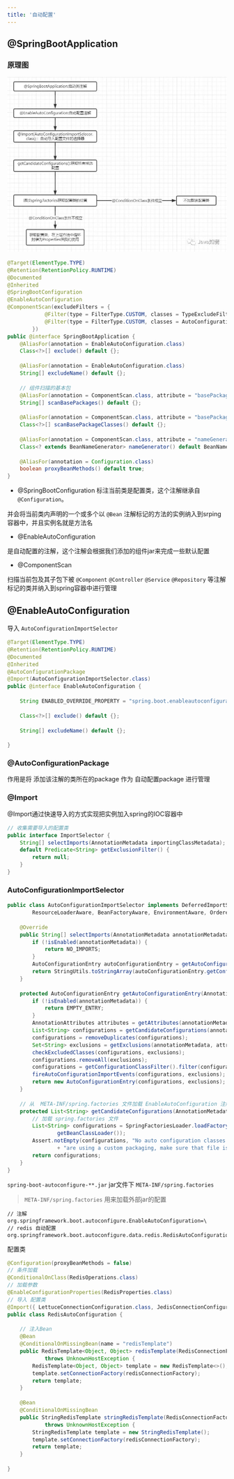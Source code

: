 ```yaml
---
title: '自动配置'
---
```


## @SpringBootApplication

### 原理图

![](../../../resources/spring/v2-ec490d9baecef2b0ff77af59598c8c12_1440w.jpg)

```java
@Target(ElementType.TYPE)
@Retention(RetentionPolicy.RUNTIME)
@Documented
@Inherited
@SpringBootConfiguration
@EnableAutoConfiguration
@ComponentScan(excludeFilters = { 
            @Filter(type = FilterType.CUSTOM, classes = TypeExcludeFilter.class),
		    @Filter(type = FilterType.CUSTOM, classes = AutoConfigurationExcludeFilter.class) 
        })
public @interface SpringBootApplication {
	@AliasFor(annotation = EnableAutoConfiguration.class)
	Class<?>[] exclude() default {};

	@AliasFor(annotation = EnableAutoConfiguration.class)
	String[] excludeName() default {};

    // 组件扫描的基本包
	@AliasFor(annotation = ComponentScan.class, attribute = "basePackages")
	String[] scanBasePackages() default {};

	@AliasFor(annotation = ComponentScan.class, attribute = "basePackageClasses")
	Class<?>[] scanBasePackageClasses() default {};

	@AliasFor(annotation = ComponentScan.class, attribute = "nameGenerator")
	Class<? extends BeanNameGenerator> nameGenerator() default BeanNameGenerator.class;

	@AliasFor(annotation = Configuration.class)
	boolean proxyBeanMethods() default true;
}
```

* @SpringBootConfiguration
标注当前类是配置类，这个注解继承自 `@Configuration`。

并会将当前类内声明的一个或多个以 `@Bean` 注解标记的方法的实例纳入到srping容器中，并且实例名就是方法名

* @EnableAutoConfiguration

是自动配置的注解，这个注解会根据我们添加的组件jar来完成一些默认配置

* @ComponentScan

扫描当前包及其子包下被 `@Component` `@Controller` `@Service` `@Repository` 等注解标记的类并纳入到spring容器中进行管理

## @EnableAutoConfiguration

导入 `AutoConfigurationImportSelector`

```java
@Target(ElementType.TYPE)
@Retention(RetentionPolicy.RUNTIME)
@Documented
@Inherited
@AutoConfigurationPackage
@Import(AutoConfigurationImportSelector.class)
public @interface EnableAutoConfiguration {

	String ENABLED_OVERRIDE_PROPERTY = "spring.boot.enableautoconfiguration";

	Class<?>[] exclude() default {};

	String[] excludeName() default {};

}
```

### @AutoConfigurationPackage

作用是将 添加该注解的类所在的package 作为 自动配置package 进行管理

### @Import

@Import通过快速导入的方式实现把实例加入spring的IOC容器中

```java
// 收集需要导入的配置类
public interface ImportSelector {
	String[] selectImports(AnnotationMetadata importingClassMetadata);
	default Predicate<String> getExclusionFilter() {
		return null;
	}
}
```

### AutoConfigurationImportSelector

```java
public class AutoConfigurationImportSelector implements DeferredImportSelector, BeanClassLoaderAware,
		ResourceLoaderAware, BeanFactoryAware, EnvironmentAware, Ordered {

	@Override
	public String[] selectImports(AnnotationMetadata annotationMetadata) {
		if (!isEnabled(annotationMetadata)) {
			return NO_IMPORTS;
		}
		AutoConfigurationEntry autoConfigurationEntry = getAutoConfigurationEntry(annotationMetadata);
		return StringUtils.toStringArray(autoConfigurationEntry.getConfigurations());
	}

	protected AutoConfigurationEntry getAutoConfigurationEntry(AnnotationMetadata annotationMetadata) {
		if (!isEnabled(annotationMetadata)) {
			return EMPTY_ENTRY;
		}
		AnnotationAttributes attributes = getAttributes(annotationMetadata);
		List<String> configurations = getCandidateConfigurations(annotationMetadata, attributes);
		configurations = removeDuplicates(configurations);
		Set<String> exclusions = getExclusions(annotationMetadata, attributes);
		checkExcludedClasses(configurations, exclusions);
		configurations.removeAll(exclusions);
		configurations = getConfigurationClassFilter().filter(configurations);
		fireAutoConfigurationImportEvents(configurations, exclusions);
		return new AutoConfigurationEntry(configurations, exclusions);
	}

	// 从  META-INF/spring.factories 文件加载 EnableAutoConfiguration 注解的类
    protected List<String> getCandidateConfigurations(AnnotationMetadata metadata, AnnotationAttributes attributes) {
        // 加载 spring.factories 文件
		List<String> configurations = SpringFactoriesLoader.loadFactoryNames(getSpringFactoriesLoaderFactoryClass(),
				getBeanClassLoader());
		Assert.notEmpty(configurations, "No auto configuration classes found in META-INF/spring.factories. If you "
				+ "are using a custom packaging, make sure that file is correct.");
		return configurations;
	}
}
```

`spring-boot-autoconfigure-**.jar` jar文件下 `META-INF/spring.factories`

> `META-INF/spring.factories` 用来加载外部jar的配置

```factories
// 注解
org.springframework.boot.autoconfigure.EnableAutoConfiguration=\
// redis 自动配置
org.springframework.boot.autoconfigure.data.redis.RedisAutoConfiguration,\
```
配置类

```java
@Configuration(proxyBeanMethods = false)
// 条件加载
@ConditionalOnClass(RedisOperations.class)
// 加载参数
@EnableConfigurationProperties(RedisProperties.class)
// 导入 配置类
@Import({ LettuceConnectionConfiguration.class, JedisConnectionConfiguration.class })
public class RedisAutoConfiguration {

	// 注入Bean
	@Bean
	@ConditionalOnMissingBean(name = "redisTemplate")
	public RedisTemplate<Object, Object> redisTemplate(RedisConnectionFactory redisConnectionFactory)
			throws UnknownHostException {
		RedisTemplate<Object, Object> template = new RedisTemplate<>();
		template.setConnectionFactory(redisConnectionFactory);
		return template;
	}

	@Bean
	@ConditionalOnMissingBean
	public StringRedisTemplate stringRedisTemplate(RedisConnectionFactory redisConnectionFactory)
			throws UnknownHostException {
		StringRedisTemplate template = new StringRedisTemplate();
		template.setConnectionFactory(redisConnectionFactory);
		return template;
	}

}
```